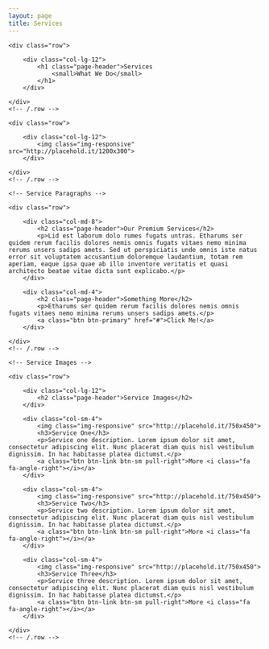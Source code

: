 ```yaml
---
layout: page
title: Services
---
```

    
<div class="container">

    <div class="row">

        <div class="col-lg-12">
            <h1 class="page-header">Services
                <small>What We Do</small>
            </h1>
        </div>
        
    </div>
    <!-- /.row -->

    <div class="row">

        <div class="col-lg-12">
            <img class="img-responsive" src="http://placehold.it/1200x300">
        </div>

    </div>
    <!-- /.row -->

    <!-- Service Paragraphs -->

    <div class="row">

        <div class="col-md-8">
            <h2 class="page-header">Our Premium Services</h2>
            <p>Lid est laborum dolo rumes fugats untras. Etharums ser quidem rerum facilis dolores nemis omnis fugats vitaes nemo minima rerums unsers sadips amets. Sed ut perspiciatis unde omnis iste natus error sit voluptatem accusantium doloremque laudantium, totam rem aperiam, eaque ipsa quae ab illo inventore veritatis et quasi architecto beatae vitae dicta sunt explicabo.</p>
        </div>

        <div class="col-md-4">
            <h2 class="page-header">Something More</h2>
            <p>Etharums ser quidem rerum facilis dolores nemis omnis fugats vitaes nemo minima rerums unsers sadips amets.</p>
            <a class="btn btn-primary" href="#">Click Me!</a>
        </div>

    </div>
    <!-- /.row -->

    <!-- Service Images -->

    <div class="row">

        <div class="col-lg-12">
            <h2 class="page-header">Service Images</h2>
        </div>

        <div class="col-sm-4">
            <img class="img-responsive" src="http://placehold.it/750x450">
            <h3>Service One</h3>
            <p>Service one description. Lorem ipsum dolor sit amet, consectetur adipiscing elit. Nunc placerat diam quis nisl vestibulum dignissim. In hac habitasse platea dictumst.</p>
            <a class="btn btn-link btn-sm pull-right">More <i class="fa fa-angle-right"></i></a>
        </div>

        <div class="col-sm-4">
            <img class="img-responsive" src="http://placehold.it/750x450">
            <h3>Service Two</h3>
            <p>Service two description. Lorem ipsum dolor sit amet, consectetur adipiscing elit. Nunc placerat diam quis nisl vestibulum dignissim. In hac habitasse platea dictumst.</p>
            <a class="btn btn-link btn-sm pull-right">More <i class="fa fa-angle-right"></i></a>
        </div>

        <div class="col-sm-4">
            <img class="img-responsive" src="http://placehold.it/750x450">
            <h3>Service Three</h3>
            <p>Service three description. Lorem ipsum dolor sit amet, consectetur adipiscing elit. Nunc placerat diam quis nisl vestibulum dignissim. In hac habitasse platea dictumst.</p>
            <a class="btn btn-link btn-sm pull-right">More <i class="fa fa-angle-right"></i></a>
        </div>

    </div>
    <!-- /.row -->

</div>
<!-- /.container -->
